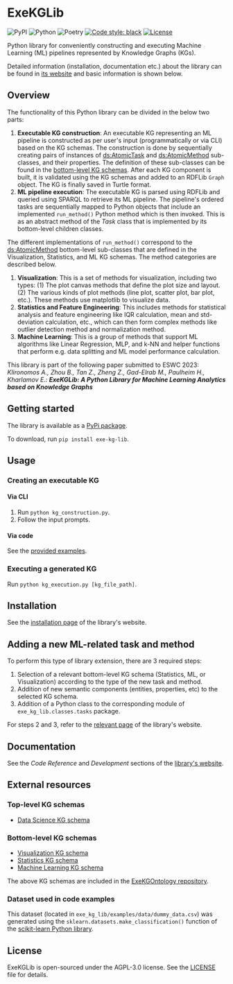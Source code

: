 # ExeKGLib

![PyPI](https://img.shields.io/pypi/v/exe-kg-lib)
![Python](https://img.shields.io/badge/python-v3.8+-blue.svg)
![Poetry](https://img.shields.io/badge/poetry-v1.2.2-blue)
[![Code style: black][black-badge]][black]
[![License](https://img.shields.io/badge/license-AGPL%203.0-blue)](https://www.gnu.org/licenses/agpl-3.0.en.html)

Python library for conveniently constructing and executing Machine Learning (ML) pipelines represented by Knowledge Graphs (KGs).

Detailed information (installation, documentation etc.) about the library can be found in [its website](https://boschresearch.github.io/ExeKGLib/) and basic information is shown below.

## Overview

[//]: # (--8<-- [start:overview])
The functionality of this Python library can be divided in the below two parts:

1. **Executable KG construction**: An executable KG representing an ML pipeline is constructed as per user's input (programmatically or via CLI) based on the KG schemas. The construction is done by sequentially creating pairs of instances of [ds:AtomicTask](https://nsai-uio.github.io/ExeKGOntology/OnToology/ds_exeKGOntology.ttl/documentation/index-en.html#AtomicTask) and [ds:AtomicMethod](https://nsai-uio.github.io/ExeKGOntology/OnToology/ds_exeKGOntology.ttl/documentation/index-en.html#AtomicMethod) sub-classes, and their properties. The definition of these sub-classes can be found in the [bottom-level KG schemas](#bottom-level-kg-schemas). After each KG component is built, it is validated using the KG schemas and added to an RDFLib `Graph` object. The KG is finally saved in Turtle format.
2. **ML pipeline execution**: The executable KG is parsed using RDFLib and queried using SPARQL to retrieve its ML pipeline. The pipeline's ordered tasks are sequentially mapped to Python objects that include an implemented `run_method()` Python method which is then invoked. This is as an abstract method of the _Task_ class that is implemented by its bottom-level children classes.

The different implementations of `run_method()` correspond to the [ds:AtomicMethod](https://nsai-uio.github.io/ExeKGOntology/OnToology/ds_exeKGOntology.ttl/documentation/index-en.html#AtomicMethod) bottom-level sub-classes that are defined in the Visualization, Statistics, and ML KG schemas. The method categories are described below.

1. **Visualization**: This is a set of methods for visualization, including two types: (1) The plot canvas methods that define the plot size and layout. (2) The various kinds of plot methods (line plot, scatter plot, bar plot, etc.). These methods use matplotlib to visualize data.
2. **Statistics and Feature Engineering**: This includes methods for statistical analysis and feature engineering like IQR calculation, mean and std-deviation calculation, etc., which can then form complex methods like outlier detection method and normalization method.
3. **Machine Learning**: This is a group of methods that support ML algorithms like Linear Regression, MLP, and k-NN and helper functions that perform e.g. data splitting and ML model performance calculation.

This library is part of the following paper submitted to ESWC 2023:<br>
_Klironomos A., Zhou B., Tan Z., Zheng Z., Gad-Elrab M., Paulheim H., Kharlamov E.: **ExeKGLib: A Python Library for Machine Learning Analytics based on Knowledge Graphs**_

[//]: # (--8<-- [end:overview])

## Getting started

[//]: # (--8<-- [start:gettingstarted])
The library is available as a [PyPi package](https://pypi.org/project/exe-kg-lib/).

To download, run `pip install exe-kg-lib`.

[//]: # (--8<-- [end:gettingstarted])

## Usage

[//]: # (--8<-- [start:usage])
### Creating an executable KG
#### Via CLI
1. Run `python kg_construction.py`.
2. Follow the input prompts.

#### Via code
See the [provided examples](examples/).

### Executing a generated KG
Run `python kg_execution.py [kg_file_path]`.

[//]: # (--8<-- [end:usage])

## Installation
See the [installation page](https://boschresearch.github.io/ExeKGLib/installation/) of the library's website.

## Adding a new ML-related task and method

[//]: # (--8<-- [start:extending])
To perform this type of library extension, there are 3 required steps:

1. Selection of a relevant bottom-level KG schema (Statistics, ML, or Visualization) according to the type of the new task and method.
2. Addition of new semantic components (entities, properties, etc) to the selected KG schema.
3. Addition of a Python class to the corresponding module of `exe_kg_lib.classes.tasks` package.

For steps 2 and 3, refer to the [relevant page](https://boschresearch.github.io/ExeKGLib/adding-new-task-and-method/) of the library's website.

[//]: # (--8<-- [end:extending])

## Documentation
See the _Code Reference_ and _Development_ sections of the [library's website](https://boschresearch.github.io/ExeKGLib/).

## External resources

[//]: # (--8<-- [start:externalresources])
### Top-level KG schemas
- [Data Science KG schema](https://w3id.org/def/exekg-ds)

### Bottom-level KG schemas
- [Visualization KG schema](https://w3id.org/def/exekg-visu)
- [Statistics KG schema](https://w3id.org/def/exekg-stats)
- [Machine Learning KG schema](https://w3id.org/def/exekg-ml)

The above KG schemas are included in the [ExeKGOntology repository](https://github.com/nsai-uio/ExeKGOntology).

### Dataset used in code examples
This dataset (located in `exe_kg_lib/examples/data/dummy_data.csv`) was generated using the `sklearn.datasets.make_classification()` function of the [scikit-learn Python library](https://scikit-learn.org/).

[//]: # (--8<-- [end:externalresources])

## License

ExeKGLib is open-sourced under the AGPL-3.0 license. See the
[LICENSE](LICENSE.md) file for details.

<!-- URLs -->
[black-badge]: https://img.shields.io/badge/code%20style-black-000000.svg
[black]: https://github.com/psf/black
[ci-badge]: https://github.com/boschresearch/ExeKGLib/actions/workflows/ci.yaml/badge.svg
[ci]: https://github.com/boschresearch/ExeKGLib/actions/workflows/ci.yaml
[docs-badge]: https://img.shields.io/badge/docs-gh--pages-inactive
[docs]: https://github.com/boschresearch/ExeKGLib/tree/gh-pages
[license-badge]: https://img.shields.io/badge/License-All%20rights%20reserved-informational
[license-url]: https://pages.github.boschdevcloud.com/bcai-internal//latest/license
[pre-commit-badge]: https://img.shields.io/badge/pre--commit-enabled-brightgreen?logo=pre-commit&logoColor=white
[pre-commit]: https://github.com/pre-commit/pre-commit
